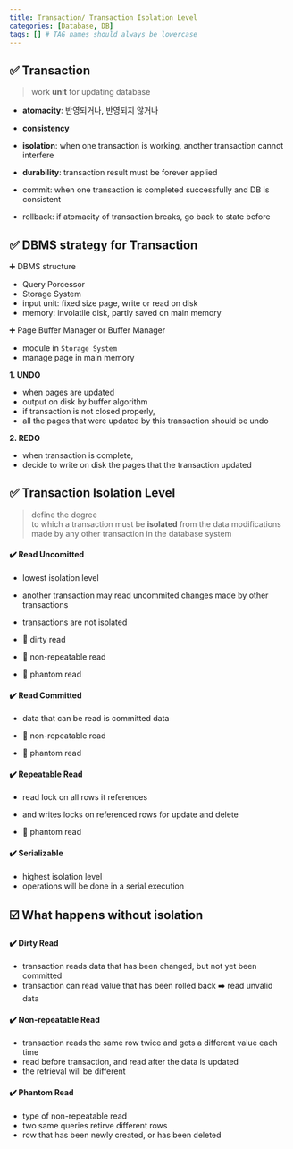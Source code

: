 ```yaml
---
title: Transaction/ Transaction Isolation Level
categories: [Database, DB]
tags: [] # TAG names should always be lowercase
---
```


## ✅ Transaction

> work **unit** for updating database

- **atomacity**: 반영되거나, 반영되지 않거나
- **consistency**
- **isolation**: when one transaction is working, another transaction cannot interfere
- **durability**: transaction result must be forever applied

- commit: when one transaction is completed successfully and DB is consistent
- rollback: if atomacity of transaction breaks, go back to state before

## ✅ DBMS strategy for Transaction

➕ DBMS structure

- Query Porcessor
- Storage System
- input unit: fixed size page, write or read on disk
- memory: involatile disk, partly saved on main memory

➕ Page Buffer Manager or Buffer Manager

- module in `Storage System`
- manage page in main memory

**1. UNDO**

- when pages are updated
- output on disk by buffer algorithm
- if transaction is not closed properly,
- all the pages that were updated by this transaction should be undo

**2. REDO**

- when transaction is complete,
- decide to write on disk the pages that the transaction updated

## ✅ Transaction Isolation Level

> define the degree <br>
> to which a transaction must be **isolated** from the data modifications <br>
> made by any other transaction in the database system <br>

#### ✔️ Read Uncomitted

- lowest isolation level
- another transaction may read uncommited changes made by other transactions
- transactions are not isolated

- 😬 dirty read
- 😬 non-repeatable read
- 😬 phantom read

#### ✔️ Read Committed

- data that can be read is committed data

- 😬 non-repeatable read
- 😬 phantom read

#### ✔️ Repeatable Read

- read lock on all rows it references
- and writes locks on referenced rows for update and delete

- 😬 phantom read

#### ✔️ Serializable

- highest isolation level
- operations will be done in a serial execution

## ☑️ What happens without isolation

#### ✔️ Dirty Read

- transaction reads data that has been changed, but not yet been committed
- transaction can read value that has been rolled back ➡️ read unvalid data

#### ✔️ Non-repeatable Read

- transaction reads the same row twice and gets a different value each time
- read before transaction, and read after the data is updated
- the retrieval will be different

#### ✔️ Phantom Read

- type of non-repeatable read
- two same queries retirve different rows
- row that has been newly created, or has been deleted
